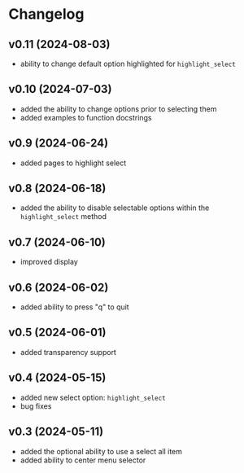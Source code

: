 # Changelog

## v0.11 (2024-08-03)
- ability to change default option highlighted for `highlight_select`

## v0.10 (2024-07-03)
- added the ability to change options prior to selecting them
- added examples to function docstrings

## v0.9 (2024-06-24)
- added pages to highlight select

## v0.8 (2024-06-18)
- added the ability to disable selectable options within the `highlight_select` method

## v0.7 (2024-06-10)
- improved display

## v0.6 (2024-06-02)
- added ability to press "q" to quit

## v0.5 (2024-06-01)
- added transparency support

## v0.4 (2024-05-15)
- added new select option: `highlight_select`
- bug fixes

## v0.3 (2024-05-11)
- added the optional ability to use a select all item
- added ability to center menu selector
